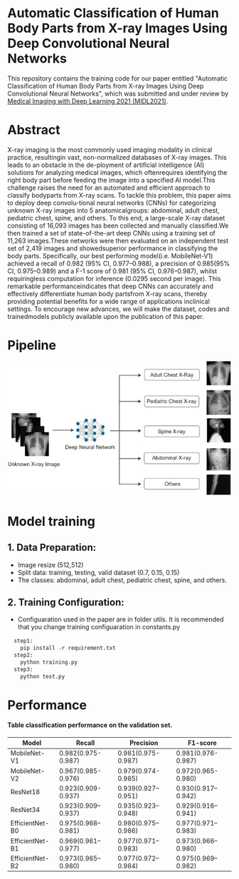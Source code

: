 # Automatic Classification of Human Body Parts from X-ray Images Using Deep Convolutional Neural Networks


This repository contains the training code for our paper entitled "Automatic Classification of Human Body Parts from X-ray Images Using Deep Convolutional Neural Networks", which was submitted and under review by [Medical Imaging with Deep Learning 2021 (MIDL2021)](https://2021.midl.io/).

# Abstract  
X-ray imaging is the most commonly used imaging modality in clinical practice, resultingin vast,  non-normalized databases of X-ray images.  This leads to an obstacle in the de-ployment of artificial intelligence (AI) solutions for analyzing medical images, which oftenrequires identifying the right body part before feeding the image into a specified AI model.This  challenge  raises  the  need  for  an  automated  and  efficient  approach  to  classify  bodyparts from X-ray scans.  To tackle this problem, this paper aims to deploy deep convolu-tional neural networks (CNNs) for categorizing unknown X-ray images into 5 anatomicalgroups:  abdominal, adult chest, pediatric chest, spine, and others.  To this end, a large-scale X-ray dataset consisting of 16,093 images has been collected and manually classified.We then trained a set of state-of-the-art deep CNNs using a training set of 11,263 images.These networks were then evaluated on an independent test set of 2,419 images and showedsuperior performance in classifying the body parts.  Specifically, our best performing model(i.e.  MobileNet-V1) achieved a recall of 0.982 (95% CI, 0.977–0.988), a precision of 0.985(95%  CI,  0.975–0.989)  and  a  F-1  score  of  0.981  (95%  CI,  0.976–0.987),  whilst  requiringless computation for inference (0.0295 second per image).  This remarkable performanceindicates that deep CNNs can accurately and effectively differentiate human body partsfrom X-ray scans, thereby providing potential benefits for a wide range of applications inclinical settings.  To encourage new advances, we will make the dataset, codes and trainedmodels publicly available upon the publication of this paper.  

# Pipeline  
![title](images/Pipeline.jpg)  

# Model training  
## 1. Data Preparation:  
- Image resize (512,512)  
- Split data: training, testing, valid dataset (0.7, 0.15, 0.15)  
- The classes: abdominal, adult chest, pediatric chest, spine, and others.  

## 2. Training Configuration:  
- Configuaration used in the paper are in folder utils. It is recommended that you change training configuaration in constants.py  
```
  step1: 
    pip install -r requirement.txt
  step2:
    python training.py
  step3:
    python test.py
```
# Performance  
#### Table classification performance on the validation set.  
| Model | Recall | Precision | F1-score|
|-------|--------|-----------|---------|
| MobileNet-V1 | 0.982(0.975-0.987) | 0.981(0.975-0.987) | 0.981(0.976-0.987) |  
| MobileNet-V2 | 0.967(0.985-0.976) | 0.979(0.974-0.985) | 0.972(0.965-0.980) |  
| ResNet18     | 0.923(0.909-0.937) | 0.939(0.927–0.951) | 0.930(0.917–0.942) |  
| ResNet34     | 0.923(0.909–0.937) | 0.935(0.923–0.948) | 0.929(0.916–0.941) |  
| EfficientNet-B0 | 0.975(0.968–0.981) | 0.980(0.975–0.986) | 0.977(0.971–0.983) |  
| EfficientNet-B1 | 0.969(0.961–0.977) | 0.977(0.971–0.983) | 0.973(0.966–0.980)|  
| EfficientNet-B2 | 0.973(0.965–0.980) | 0.977(0.972–0.984) | 0.975(0.969–0.982) |  


